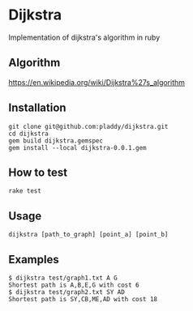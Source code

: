 # Dijkstra
Implementation of dijkstra's algorithm in ruby

## Algorithm
https://en.wikipedia.org/wiki/Dijkstra%27s_algorithm

## Installation
```
git clone git@github.com:pladdy/dijkstra.git
cd dijkstra
gem build dijkstra.gemspec
gem install --local dijkstra-0.0.1.gem
```

## How to test
`rake test`

## Usage
`dijkstra [path_to_graph] [point_a] [point_b]`

## Examples
```
$ dijkstra test/graph1.txt A G
Shortest path is A,B,E,G with cost 6
$ dijkstra test/graph2.txt SY AD
Shortest path is SY,CB,ME,AD with cost 18
```
